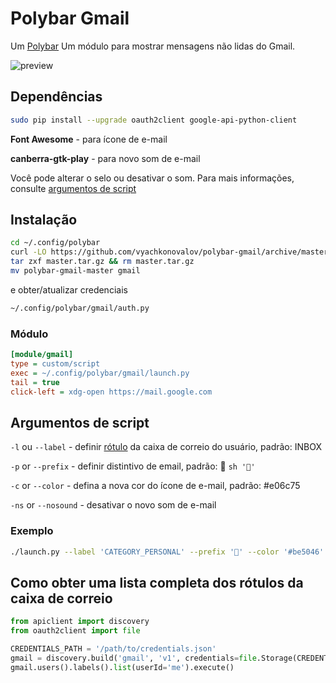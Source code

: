 # Polybar Gmail

Um [Polybar](https://github.com/jaagr/polybar) Um módulo para mostrar mensagens não lidas do Gmail.

![preview](https://github.com/vyachkonovalov/polybar-gmail/raw/master/preview.png)

## Dependências

```sh
sudo pip install --upgrade oauth2client google-api-python-client
```

**Font Awesome** - para ícone de e-mail

**canberra-gtk-play** - para novo som de e-mail

Você pode alterar o selo ou desativar o som. Para mais informações, consulte [argumentos de script](#script-arguments)

## Instalação

```sh
cd ~/.config/polybar
curl -LO https://github.com/vyachkonovalov/polybar-gmail/archive/master.tar.gz
tar zxf master.tar.gz && rm master.tar.gz
mv polybar-gmail-master gmail
```

e obter/atualizar credenciais

```sh
~/.config/polybar/gmail/auth.py
```

### Módulo

```ini
[module/gmail]
type = custom/script
exec = ~/.config/polybar/gmail/launch.py
tail = true
click-left = xdg-open https://mail.google.com
```

## Argumentos de script

`-l` ou `--label` - definir [rótulo](https://developers.google.com/gmail/api/v1/reference/users/labels/list) da caixa de correio do usuário, padrão: INBOX

`-p` or `--prefix` - definir distintivo de email, padrão:  ```sh '' ```

`-c` or `--color` - defina a nova cor do ícone de e-mail, padrão: #e06c75

`-ns` or `--nosound` - desativar o novo som de e-mail

### Exemplo

```sh
./launch.py --label 'CATEGORY_PERSONAL' --prefix '📧' --color '#be5046' --nosound
```

## Como obter uma lista completa dos rótulos da caixa de correio

```python
from apiclient import discovery
from oauth2client import file

CREDENTIALS_PATH = '/path/to/credentials.json'
gmail = discovery.build('gmail', 'v1', credentials=file.Storage(CREDENTIALS_PATH).get())
gmail.users().labels().list(userId='me').execute()
```
